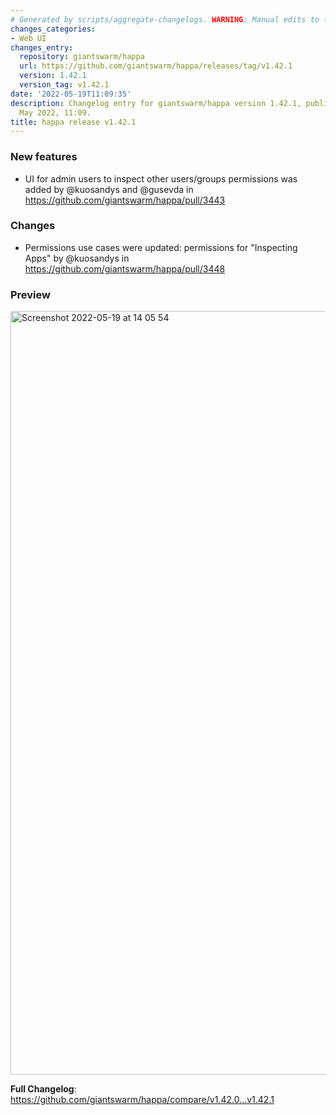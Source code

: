 ```yaml
---
# Generated by scripts/aggregate-changelogs. WARNING: Manual edits to this files will be overwritten.
changes_categories:
- Web UI
changes_entry:
  repository: giantswarm/happa
  url: https://github.com/giantswarm/happa/releases/tag/v1.42.1
  version: 1.42.1
  version_tag: v1.42.1
date: '2022-05-19T11:09:35'
description: Changelog entry for giantswarm/happa version 1.42.1, published on 19
  May 2022, 11:09.
title: happa release v1.42.1
---
```


### New features
* UI for admin users to inspect other users/groups permissions was added by @kuosandys and @gusevda in https://github.com/giantswarm/happa/pull/3443

### Changes
* Permissions use cases were updated: permissions for "Inspecting Apps" by @kuosandys in https://github.com/giantswarm/happa/pull/3448

### Preview
<img width="1222" alt="Screenshot 2022-05-19 at 14 05 54" src="https://user-images.githubusercontent.com/445309/169279446-6e9c0cdd-b9ed-454f-bd9d-4d62076c4476.png">


**Full Changelog**: https://github.com/giantswarm/happa/compare/v1.42.0...v1.42.1
